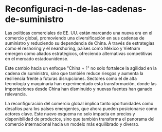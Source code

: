 # Reconfiguraci-n-de-las-cadenas-de-suministro
Las políticas comerciales de EE. UU. están marcando una nueva era en el comercio global, promoviendo una diversificación en sus cadenas de suministro y reduciendo su dependencia de China. A través de estrategias como el reshoring y el nearshoring, países como México y Vietnam emergen como aliados estratégicos, ofreciendo alternativas competitivas en el mercado estadounidense.

Este cambio hacia un enfoque "China + 1" no solo fortalece la agilidad en la cadena de suministro, sino que también reduce riesgos y aumenta la resiliencia frente a futuras disrupciones. Sectores como el de alta tecnología y maquinaria han experimentado esta transformación, donde las importaciones desde China han disminuido y nuevas fuentes han ganado relevancia.

La reconfiguración del comercio global implica tanto oportunidades como desafíos para los países emergentes, que ahora pueden posicionarse como actores clave. Este nuevo esquema no solo impacta en precios y disponibilidad de productos, sino que también transforma el panorama del comercio internacional hacia un modelo más equilibrado y diverso.
